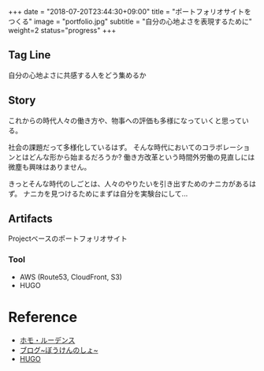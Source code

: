 +++
date = "2018-07-20T23:44:30+09:00"
title = "ポートフォリオサイトをつくる"
image = "portfolio.jpg"
subtitle = "自分の心地よさを表現するために"
weight=2
status="progress"
+++

## Tag Line
自分の心地よさに共感する人をどう集めるか

## Story
これからの時代人々の働き方や、物事への評価も多様になっていくと思っている。

社会の課題だって多様化しているはず。
そんな時代においてのコラボレーションとはどんな形から始まるだろうか?
働き方改革という時間外労働の見直しには微塵も興味はありません。

きっとそんな時代のしごとは、人々のやりたいを引き出すためのナニカがあるはず。
ナニカを見つけるためにまずは自分を実験台にして...

## Artifacts
Projectベースのポートフォリオサイト

### Tool
- AWS (Route53, CloudFront, S3)
- HUGO

# Reference
- [ホモ・ルーデンス](https://www.amazon.co.jp/dp/4122000254)
- [ブログ~ぼうけんのしょ~](https://note.mu/chocopie116/m/m603ca11b459e)
- [HUGO](https://gohugo.io/)
